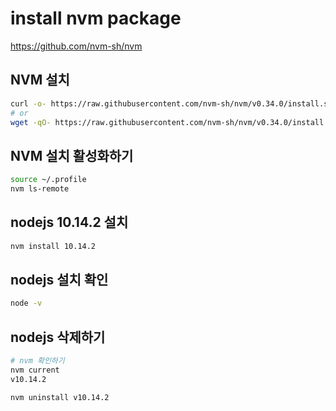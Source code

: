# install nvm package

<https://github.com/nvm-sh/nvm>

## NVM 설치

```bash
curl -o- https://raw.githubusercontent.com/nvm-sh/nvm/v0.34.0/install.sh | bash
# or
wget -qO- https://raw.githubusercontent.com/nvm-sh/nvm/v0.34.0/install.sh | bash
```

## NVM 설치 활성화하기

```bash
source ~/.profile
nvm ls-remote
```

## nodejs 10.14.2 설치

```bash
nvm install 10.14.2
```

## nodejs 설치 확인

```bash
node -v
```

## nodejs 삭제하기

```bash
# nvm 확인하기
nvm current
v10.14.2

nvm uninstall v10.14.2
```
